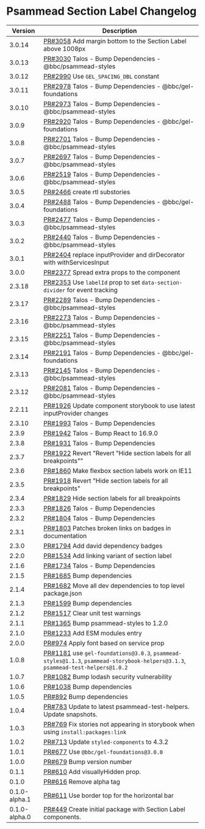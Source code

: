 # Psammead Section Label Changelog

<!-- prettier-ignore -->
| Version | Description |
|---------|-------------|
| 3.0.14 | [PR#3058](https://github.com/bbc/psammead/pull/3058) Add margin bottom to the Section Label above 1008px  |
| 3.0.13 | [PR#3030](https://github.com/bbc/psammead/pull/3030) Talos - Bump Dependencies - @bbc/psammead-styles |
| 3.0.12 | [PR#2990](https://github.com/bbc/psammead/pull/2990) Use `GEL_SPACING_DBL` constant |
| 3.0.11 | [PR#2978](https://github.com/bbc/psammead/pull/2978) Talos - Bump Dependencies - @bbc/gel-foundations |
| 3.0.10 | [PR#2973](https://github.com/bbc/psammead/pull/2973) Talos - Bump Dependencies - @bbc/psammead-styles |
| 3.0.9 | [PR#2920](https://github.com/bbc/psammead/pull/2920) Talos - Bump Dependencies - @bbc/gel-foundations |
| 3.0.8 | [PR#2701](https://github.com/bbc/psammead/pull/2701) Talos - Bump Dependencies - @bbc/psammead-styles |
| 3.0.7 | [PR#2697](https://github.com/bbc/psammead/pull/2697) Talos - Bump Dependencies - @bbc/psammead-styles |
| 3.0.6 | [PR#2519](https://github.com/bbc/psammead/pull/2519) Talos - Bump Dependencies - @bbc/psammead-styles |
| 3.0.5 | [PR#2466](https://github.com/bbc/psammead/pull/2466) create rtl substories |
| 3.0.4 | [PR#2488](https://github.com/bbc/psammead/pull/2488) Talos - Bump Dependencies - @bbc/gel-foundations |
| 3.0.3 | [PR#2477](https://github.com/bbc/psammead/pull/2477) Talos - Bump Dependencies - @bbc/psammead-styles |
| 3.0.2 | [PR#2440](https://github.com/bbc/psammead/pull/2440) Talos - Bump Dependencies - @bbc/psammead-styles |
| 3.0.1 | [PR#2404](https://github.com/bbc/psammead/pull/2404) replace inputProvider and dirDecorator with withServicesInput |
| 3.0.0 | [PR#2377](https://github.com/bbc/psammead/pull/2377) Spread extra props to the component |
| 2.3.18 | [PR#2353](https://github.com/bbc/psammead/pull/2353) Use `labelId` prop to set `data-section-divider` for event tracking |
| 2.3.17 | [PR#2289](https://github.com/bbc/psammead/pull/2289) Talos - Bump Dependencies - @bbc/psammead-styles |
| 2.3.16 | [PR#2273](https://github.com/bbc/psammead/pull/2273) Talos - Bump Dependencies - @bbc/psammead-styles |
| 2.3.15 | [PR#2251](https://github.com/bbc/psammead/pull/2251) Talos - Bump Dependencies - @bbc/psammead-styles |
| 2.3.14 | [PR#2191](https://github.com/bbc/psammead/pull/2191) Talos - Bump Dependencies - @bbc/gel-foundations |
| 2.3.13 | [PR#2145](https://github.com/bbc/psammead/pull/2145) Talos - Bump Dependencies - @bbc/psammead-styles |
| 2.3.12 | [PR#2081](https://github.com/bbc/psammead/pull/2081) Talos - Bump Dependencies - @bbc/psammead-styles |
| 2.2.11 | [PR#1926](https://github.com/bbc/psammead/pull/1926) Update component storybook to use latest inputProvider changes |
| 2.3.10 | [PR#1993](https://github.com/bbc/psammead/pull/1993) Talos - Bump Dependencies |
| 2.3.9 | [PR#1942](https://github.com/bbc/psammead/pull/1942) Talos - Bump React to 16.9.0 |
| 2.3.8 | [PR#1931](https://github.com/bbc/psammead/pull/1931) Talos - Bump Dependencies |
| 2.3.7 | [PR#1922](https://github.com/bbc/psammead/pull/1922) Revert "Revert "Hide section labels for all breakpoints"" |
| 2.3.6 | [PR#1860](https://github.com/bbc/psammead/pull/1860) Make flexbox section labels work on IE11 |
| 2.3.5 | [PR#1918](https://github.com/bbc/psammead/pull/1918) Revert "Hide section labels for all breakpoints" |
| 2.3.4 | [PR#1829](https://github.com/bbc/psammead/pull/1829) Hide section labels for all breakpoints |
| 2.3.3 | [PR#1826](https://github.com/bbc/psammead/pull/1826) Talos - Bump Dependencies |
| 2.3.2 | [PR#1804](https://github.com/bbc/psammead/pull/1804) Talos - Bump Dependencies |
| 2.3.1 | [PR#1803](https://github.com/bbc/psammead/pull/1803/) Patches broken links on badges in documentation |
| 2.3.0 | [PR#1794](https://github.com/bbc/psammead/pull/1794) Add david dependency badges |
| 2.2.0 | [PR#1534](https://github.com/bbc/psammead/pull/1534) Add linking variant of section label |
| 2.1.6 | [PR#1734](https://github.com/bbc/psammead/pull/1734) Talos - Bump Dependencies |
| 2.1.5 | [PR#1685](https://github.com/bbc/psammead/pull/1685) Bump dependencies |
| 2.1.4 | [PR#1682](https://github.com/bbc/psammead/pull/1682) Move all dev dependencies to top level package.json |
| 2.1.3 | [PR#1599](https://github.com/bbc/psammead/pull/1599) Bump dependencies |
| 2.1.2 | [PR#1517](https://github.com/bbc/psammead/pull/1517) Clear unit test warnings |
| 2.1.1 | [PR#1365](https://github.com/bbc/psammead/pull/1365) Bump psammead-styles to 1.2.0 |
| 2.1.0 | [PR#1233](https://github.com/bbc/psammead/pull/1233) Add ESM modules entry |
| 2.0.0 | [PR#974](https://github.com/bbc/psammead/pull/974) Apply font based on service prop |
| 1.0.8   | [PR#1181](https://github.com/bbc/psammead/pull/1181) use `gel-foundations@3.0.3`, `psammead-styles@1.1.3`, `psammead-storybook-helpers@3.1.3`, `psammead-test-helpers@1.0.2` |
| 1.0.7   | [PR#1082](https://github.com/bbc/psammead/pull/1082) Bump lodash security vulnerability |
| 1.0.6 | [PR#1038](https://github.com/bbc/psammead/pull/1038) Bump dependencies |
| 1.0.5   | [PR#892](https://github.com/bbc/psammead/pull/892) Bump dependencies |
| 1.0.4 | [PR#783](https://github.com/bbc/psammead/pull/783) Update to latest psammead-test-helpers. Update snapshots. |
| 1.0.3   | [PR#769](https://github.com/bbc/psammead/pull/769) Fix stories not appearing in storybook when using `install:packages:link` |
| 1.0.2   | [PR#713](https://github.com/bbc/psammead/pull/713) Update `styled-components` to 4.3.2 |
| 1.0.1   | [PR#677](https://github.com/bbc/psammead/pull/677) Use `@bbc/gel-foundations@3.0.0` |
| 1.0.0 | [PR#679](https://github.com/bbc/psammead/pull/679) Bump version number |
| 0.1.1 | [PR#610](https://github.com/bbc/psammead/pull/610) Add visuallyHidden prop. |
| 0.1.0 | [PR#616](https://github.com/BBC/psammead/pull/616) Remove alpha tag |
| 0.1.0-alpha.1 | [PR#611](https://github.com/BBC/psammead/pull/611) Use border top for the horizontal bar |
| 0.1.0-alpha.0 | [PR#449](https://github.com/BBC/psammead/pull/449) Create initial package with Section Label components. |
